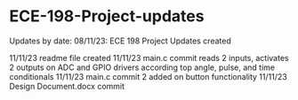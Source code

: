 # ECE-198-Project-updates

Updates by date:
08/11/23: ECE 198 Project Updates created

11/11/23 readme file created
11/11/23 main.c commit
  reads 2 inputs, activates 2 outputs on ADC and GPIO drivers according top angle, pulse, and time conditionals
11/11/23 main.c commit 2
  added on button functionality
11/11/23 Design Document.docx commit
